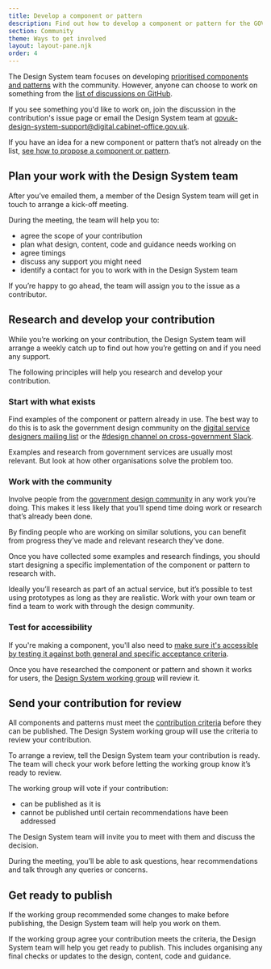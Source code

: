 ```yaml
---
title: Develop a component or pattern
description: Find out how to develop a component or pattern for the GOV.UK Design System
section: Community
theme: Ways to get involved
layout: layout-pane.njk
order: 4
---
```


The Design System team focuses on developing [prioritised components and patterns](/community/upcoming-components-patterns/) with the community. However, anyone can choose to work on something from the [list of discussions on GitHub](https://github.com/orgs/alphagov/projects/43/views/2).

If you see something you'd like to work on, join the discussion in the contribution's issue page or email the Design System team at <govuk-design-system-support@digital.cabinet-office.gov.uk>.

If you have an idea for a new component or pattern that’s not already on the list, [see how to propose a component or pattern](/community/propose-a-component-or-pattern/).

## Plan your work with the Design System team

After you’ve emailed them, a member of the Design System team will get in touch to arrange a kick-off meeting.

During the meeting, the team will help you to:

- agree the scope of your contribution
- plan what design, content, code and guidance needs working on
- agree timings
- discuss any support you might need
- identify a contact for you to work with in the Design System team

If you’re happy to go ahead, the team will assign you to the issue as a contributor.

## Research and develop your contribution

While you’re working on your contribution, the Design System team will arrange a weekly catch up to find out how you’re getting on and if you need any support.

The following principles will help you research and develop your contribution.

### Start with what exists

Find examples of the component or pattern already in use. The best way to do this is to ask the government design community on the [digital service designers mailing list](https://groups.google.com/a/digital.cabinet-office.gov.uk/g/digital-service-designers) or the [#design channel on cross-government Slack](https://ukgovernmentdigital.slack.com/app_redirect?channel=design).

Examples and research from government services are usually most relevant. But look at how other organisations solve the problem too.

### Work with the community

Involve people from the [government design community](https://www.gov.uk/service-manual/communities/design-community) in any work you’re doing. This makes it less likely that you’ll spend time doing work or research that’s already been done.

By finding people who are working on similar solutions, you can benefit from progress they’ve made and relevant research they’ve done.

Once you have collected some examples and research findings, you should start designing a specific implementation of the component or pattern to research with.

Ideally you’ll research as part of an actual service, but it’s possible to test using prototypes as long as they are realistic. Work with your own team or find a team to work with through the design community.

### Test for accessibility

If you're making a component, you'll also need to [make sure it's accessible by testing it against both general and specific acceptance criteria](https://github.com/alphagov/govuk-frontend/blob/main/docs/contributing/test-components-using-accessibility-acceptance-criteria.md).

Once you have researched the component or pattern and shown it works for users, the [Design System working group](/community/design-system-working-group/) will review it.

## Send your contribution for review

All components and patterns must meet the [contribution criteria](/community/contribution-criteria/) before they can be published. The Design System working group will use the criteria to review your contribution.

To arrange a review, tell the Design System team your contribution is ready. The team will check your work before letting the working group know it’s ready to review.

The working group will vote if your contribution:

- can be published as it is
- cannot be published until certain recommendations have been addressed

The Design System team will invite you to meet with them and discuss the decision.

During the meeting, you’ll be able to ask questions, hear recommendations and talk through any queries or concerns.

## Get ready to publish

If the working group recommended some changes to make before publishing, the Design System team will help you work on them.

If the working group agree your contribution meets the criteria, the Design System team will help you get ready to publish. This includes organising any final checks or updates to the design, content, code and guidance.
